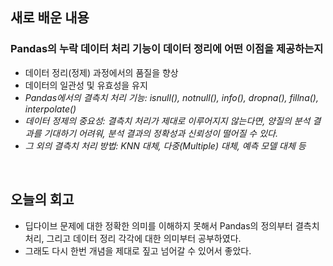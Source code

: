 ## 새로 배운 내용
### Pandas의 누락 데이터 처리 기능이 데이터 정리에 어떤 이점을 제공하는지
- 데이터 정리(정제) 과정에서의 품질을 향상
- 데이터의 일관성 및 유효성을 유지
- *Pandas에서의 결측치 처리 기능: isnull(), notnull(), info(), dropna(), fillna(), interpolate()*
- *데이터 정제의 중요성: 결측치 처리가 제대로 이루어지지 않는다면, 양질의 분석 결과를 기대하기 어려워, 분석 결과의 정확성과 신뢰성이 떨어질 수 있다.*
- *그 외의 결측치 처리 방법: KNN 대체, 다중(Multiple) 대체, 예측 모델 대체 등*
<br>

## 오늘의 회고
- 딥다이브 문제에 대한 정확한 의미를 이해하지 못해서 Pandas의 정의부터 결측치 처리, 그리고 데이터 정리 각각에 대한 의미부터 공부하였다.
- 그래도 다시 한번 개념을 제대로 짚고 넘어갈 수 있어서 좋았다.
